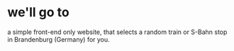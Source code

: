 # we'll go to

a simple front-end only website, that selects a random train or S-Bahn stop in Brandenburg (Germany) for you.
